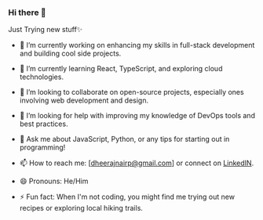 ### Hi there 👋
Just Trying new stuff✨

- 🔭 I’m currently working on enhancing my skills in full-stack development and building cool side projects.
  
- 🌱 I’m currently learning React, TypeScript, and exploring cloud technologies.
  
- 👯 I’m looking to collaborate on open-source projects, especially ones involving web development and design.

- 🤔 I’m looking for help with improving my knowledge of DevOps tools and best practices.

-  💬 Ask me about JavaScript, Python, or any tips for starting out in programming!

-  📫 How to reach me: [dheerajnairp@gmail.com] or connect on [LinkedIN](www.linkedin.com/in/dheerajnairp).

- 😄 Pronouns: He/Him

- ⚡ Fun fact: When I'm not coding, you might find me trying out new recipes or exploring local hiking trails.

<!--
**DheerajNair123/DheerajNair123** is a ✨ _special_ ✨ repository because its `README.md` (this file) appears on your GitHub profile.

Here are some ideas to get you started:

- 🔭 I’m currently working on ...
- 🌱 I’m currently learning ...
- 👯 I’m looking to collaborate on ...
- 🤔 I’m looking for help with ...
- 💬 Ask me about ...
- 📫 How to reach me: ...
- 😄 Pronouns: ...
- ⚡ Fun fact: ...
-->

